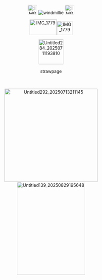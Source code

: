 <p align="center"> <img width="30" height="30" alt="IMG_1779" src="https://github.com/user-attachments/assets/1433c20d-ba68-48c5-ab7f-03a85ed652c3" /> <img src="https://komarev.com/ghpvc/?username=windmillie&label=　　crunchy　　&color=E2AAD4&style=plastic" alt="windmillie" /> <img width="30" height="30" alt="IMG_1779" src="https://github.com/user-attachments/assets/9a1458cc-b2d3-479f-809e-d318f13f988d" />


<p align="center"><img width="88" height="50" alt="IMG_1779" src="https://github.com/user-attachments/assets/499535d8-caa8-4461-9cc0-0665f9412edb" /><img width="50" height="45" alt="IMG_1779" src="https://github.com/user-attachments/assets/5cc54674-b9db-4814-941b-010e00e11506" />


<p align="center"> <img width="80" height="80" alt="Untitled284_20250711193810" src="https://github.com/user-attachments/assets/41c8292a-553b-4348-a900-eef776d55b75" />



<p align="center"> strawpage

　
<p align="center"> <img width="300" height="300" alt="Untitled292_20250713211145" src="https://github.com/user-attachments/assets/7832a91b-631e-4883-93fb-9a38632d164e" /> <img width="220" height="300" alt="Untitled139_20250829195648" src="https://github.com/user-attachments/assets/68a91313-65e7-4cee-ad2f-8fb8b905804c" />

